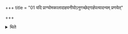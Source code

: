 +++
title = "01 यदि प्राग्घोमकालादाहवनीयोऽनुगच्छेद्गार्हपत्यादन्यम् प्रणयेत्"

+++

<details><summary>थिते</summary>

1. If the Āhavanīya-fire gets extinguished before the time of the Agnihotra-libation, one should lead forward another fire to the place of the Āhavanīya.
</details>
